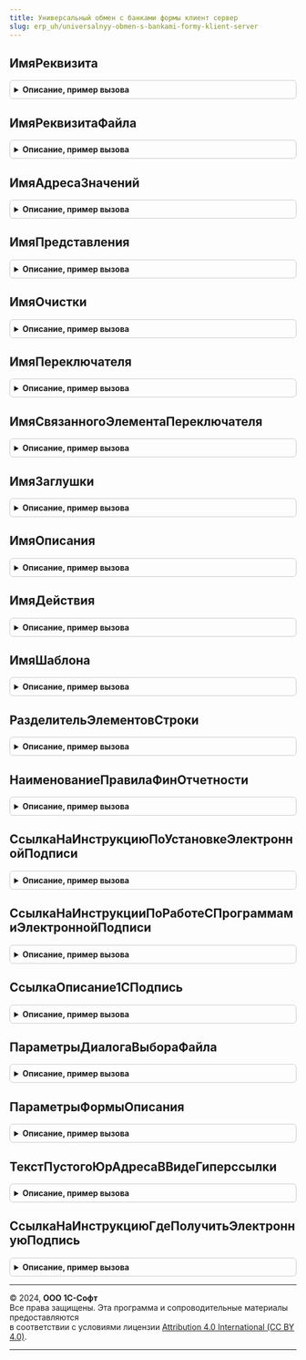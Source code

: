 ```yaml
---
title: Универсальный обмен с банками формы клиент сервер
slug: erp_uh/universalnyy-obmen-s-bankami-formy-klient-server
---
```



## ИмяРеквизита
<details style="margin: 1em 0; padding: 0.5em; border: 1px solid #ccc; border-radius: 6px;">

<summary style="font-weight: bold; cursor: pointer;">Описание, пример вызова</summary>

```bsl

Функция ИмяРеквизита(Идентификатор) Экспорт
```

Пример вызова
```bsl
Результат = УниверсальныйОбменСБанкамиФормыКлиентСервер.ИмяРеквизита(Идентификатор) 
```
</details>

## ИмяРеквизитаФайла
<details style="margin: 1em 0; padding: 0.5em; border: 1px solid #ccc; border-radius: 6px;">

<summary style="font-weight: bold; cursor: pointer;">Описание, пример вызова</summary>

```bsl

Функция ИмяРеквизитаФайла(Идентификатор) Экспорт
```

Пример вызова
```bsl
Результат = УниверсальныйОбменСБанкамиФормыКлиентСервер.ИмяРеквизитаФайла(Идентификатор) 
```
</details>

## ИмяАдресаЗначений
<details style="margin: 1em 0; padding: 0.5em; border: 1px solid #ccc; border-radius: 6px;">

<summary style="font-weight: bold; cursor: pointer;">Описание, пример вызова</summary>

```bsl

Функция ИмяАдресаЗначений(ИмяЭлемента) Экспорт
```

Пример вызова
```bsl
Результат = УниверсальныйОбменСБанкамиФормыКлиентСервер.ИмяАдресаЗначений(ИмяЭлемента) 
```
</details>

## ИмяПредставления
<details style="margin: 1em 0; padding: 0.5em; border: 1px solid #ccc; border-radius: 6px;">

<summary style="font-weight: bold; cursor: pointer;">Описание, пример вызова</summary>

```bsl

Функция ИмяПредставления(ИмяЭлемента) Экспорт
```

Пример вызова
```bsl
Результат = УниверсальныйОбменСБанкамиФормыКлиентСервер.ИмяПредставления(ИмяЭлемента) 
```
</details>

## ИмяОчистки
<details style="margin: 1em 0; padding: 0.5em; border: 1px solid #ccc; border-radius: 6px;">

<summary style="font-weight: bold; cursor: pointer;">Описание, пример вызова</summary>

```bsl

Функция ИмяОчистки(ИмяЭлемента) Экспорт
```

Пример вызова
```bsl
Результат = УниверсальныйОбменСБанкамиФормыКлиентСервер.ИмяОчистки(ИмяЭлемента) 
```
</details>

## ИмяПереключателя
<details style="margin: 1em 0; padding: 0.5em; border: 1px solid #ccc; border-radius: 6px;">

<summary style="font-weight: bold; cursor: pointer;">Описание, пример вызова</summary>

```bsl

Функция ИмяПереключателя(ИмяЭлемента) Экспорт
```

Пример вызова
```bsl
Результат = УниверсальныйОбменСБанкамиФормыКлиентСервер.ИмяПереключателя(ИмяЭлемента) 
```
</details>

## ИмяСвязанногоЭлементаПереключателя
<details style="margin: 1em 0; padding: 0.5em; border: 1px solid #ccc; border-radius: 6px;">

<summary style="font-weight: bold; cursor: pointer;">Описание, пример вызова</summary>

```bsl

Функция ИмяСвязанногоЭлементаПереключателя(ИмяПереключателя) Экспорт
```

Пример вызова
```bsl
Результат = УниверсальныйОбменСБанкамиФормыКлиентСервер.ИмяСвязанногоЭлементаПереключателя(ИмяПереключателя) 
```
</details>

## ИмяЗаглушки
<details style="margin: 1em 0; padding: 0.5em; border: 1px solid #ccc; border-radius: 6px;">

<summary style="font-weight: bold; cursor: pointer;">Описание, пример вызова</summary>

```bsl

Функция ИмяЗаглушки(ИмяЭлемента) Экспорт
```

Пример вызова
```bsl
Результат = УниверсальныйОбменСБанкамиФормыКлиентСервер.ИмяЗаглушки(ИмяЭлемента) 
```
</details>

## ИмяОписания
<details style="margin: 1em 0; padding: 0.5em; border: 1px solid #ccc; border-radius: 6px;">

<summary style="font-weight: bold; cursor: pointer;">Описание, пример вызова</summary>

```bsl

Функция ИмяОписания(ИмяЭлемента) Экспорт
```

Пример вызова
```bsl
Результат = УниверсальныйОбменСБанкамиФормыКлиентСервер.ИмяОписания(ИмяЭлемента) 
```
</details>

## ИмяДействия
<details style="margin: 1em 0; padding: 0.5em; border: 1px solid #ccc; border-radius: 6px;">

<summary style="font-weight: bold; cursor: pointer;">Описание, пример вызова</summary>

```bsl

Функция ИмяДействия(ИмяЭлемента) Экспорт
```

Пример вызова
```bsl
Результат = УниверсальныйОбменСБанкамиФормыКлиентСервер.ИмяДействия(ИмяЭлемента) 
```
</details>

## ИмяШаблона
<details style="margin: 1em 0; padding: 0.5em; border: 1px solid #ccc; border-radius: 6px;">

<summary style="font-weight: bold; cursor: pointer;">Описание, пример вызова</summary>

```bsl

Функция ИмяШаблона(ИмяЭлемента) Экспорт
```

Пример вызова
```bsl
Результат = УниверсальныйОбменСБанкамиФормыКлиентСервер.ИмяШаблона(ИмяЭлемента) 
```
</details>

## РазделительЭлементовСтроки
<details style="margin: 1em 0; padding: 0.5em; border: 1px solid #ccc; border-radius: 6px;">

<summary style="font-weight: bold; cursor: pointer;">Описание, пример вызова</summary>

```bsl

Функция РазделительЭлементовСтроки() Экспорт
```

Пример вызова
```bsl
Результат = УниверсальныйОбменСБанкамиФормыКлиентСервер.РазделительЭлементовСтроки() 
```
</details>

## НаименованиеПравилаФинОтчетности
<details style="margin: 1em 0; padding: 0.5em; border: 1px solid #ccc; border-radius: 6px;">

<summary style="font-weight: bold; cursor: pointer;">Описание, пример вызова</summary>

```bsl

Функция НаименованиеПравилаФинОтчетности(Получатель, ПредставлениеКомплекта, Организация) Экспорт
```

Пример вызова
```bsl
Результат = УниверсальныйОбменСБанкамиФормыКлиентСервер.НаименованиеПравилаФинОтчетности(Получатель, ПредставлениеКомплекта, Организация) 
```
</details>

## СсылкаНаИнструкциюПоУстановкеЭлектроннойПодписи
<details style="margin: 1em 0; padding: 0.5em; border: 1px solid #ccc; border-radius: 6px;">

<summary style="font-weight: bold; cursor: pointer;">Описание, пример вызова</summary>

```bsl

Функция СсылкаНаИнструкциюПоУстановкеЭлектроннойПодписи() Экспорт
```

Пример вызова
```bsl
Результат = УниверсальныйОбменСБанкамиФормыКлиентСервер.СсылкаНаИнструкциюПоУстановкеЭлектроннойПодписи() 
```
</details>

## СсылкаНаИнструкцииПоРаботеСПрограммамиЭлектроннойПодписи
<details style="margin: 1em 0; padding: 0.5em; border: 1px solid #ccc; border-radius: 6px;">

<summary style="font-weight: bold; cursor: pointer;">Описание, пример вызова</summary>

```bsl

Функция СсылкаНаИнструкцииПоРаботеСПрограммамиЭлектроннойПодписи() Экспорт
```

Пример вызова
```bsl
Результат = УниверсальныйОбменСБанкамиФормыКлиентСервер.СсылкаНаИнструкцииПоРаботеСПрограммамиЭлектроннойПодписи() 
```
</details>

## СсылкаОписание1СПодпись
<details style="margin: 1em 0; padding: 0.5em; border: 1px solid #ccc; border-radius: 6px;">

<summary style="font-weight: bold; cursor: pointer;">Описание, пример вызова</summary>

```bsl

Функция СсылкаОписание1СПодпись() Экспорт
```

Пример вызова
```bsl
Результат = УниверсальныйОбменСБанкамиФормыКлиентСервер.СсылкаОписание1СПодпись() 
```
</details>

## ПараметрыДиалогаВыбораФайла
<details style="margin: 1em 0; padding: 0.5em; border: 1px solid #ccc; border-radius: 6px;">

<summary style="font-weight: bold; cursor: pointer;">Описание, пример вызова</summary>

```bsl

// Конструктор для параметров выбора присоединенного файла в заявках на кредит и фин.отчетности.
//
// Возвращаемое значение:
//   Структура   - параметры для открытия общей формы ФормаВыборПрисоединенногоФайла.
//
Функция ПараметрыДиалогаВыбораФайла() Экспорт
```

Пример вызова
```bsl
Результат = УниверсальныйОбменСБанкамиФормыКлиентСервер.ПараметрыДиалогаВыбораФайла() 
```
</details>

## ПараметрыФормыОписания
<details style="margin: 1em 0; padding: 0.5em; border: 1px solid #ccc; border-radius: 6px;">

<summary style="font-weight: bold; cursor: pointer;">Описание, пример вызова</summary>

```bsl

// Конструктор для параметров формы с описанием файла.
//
// Возвращаемое значение:
//   Структура   - параметры для открытия общей формы ФормаОписаниеОтчета.
//
Функция ПараметрыФормыОписания() Экспорт
```

Пример вызова
```bsl
Результат = УниверсальныйОбменСБанкамиФормыКлиентСервер.ПараметрыФормыОписания() 
```
</details>

## ТекстПустогоЮрАдресаВВидеГиперссылки
<details style="margin: 1em 0; padding: 0.5em; border: 1px solid #ccc; border-radius: 6px;">

<summary style="font-weight: bold; cursor: pointer;">Описание, пример вызова</summary>

```bsl

// Возвращает текст для представления пустого юридического адреса в форме заявки.
// Редактирование самого адреса в форме заявки не поддерживается, его необходимо заполнять
// в форме организации, т.к. при его изменении возможно изменение регистрации в ФНС, ПФР и т.п.
//
// Возвращаемое значение:
//	Строка - представление пустого адреса.
Функция ТекстПустогоЮрАдресаВВидеГиперссылки() Экспорт
```

Пример вызова
```bsl
Результат = УниверсальныйОбменСБанкамиФормыКлиентСервер.ТекстПустогоЮрАдресаВВидеГиперссылки() 
```
</details>

## СсылкаНаИнструкциюГдеПолучитьЭлектроннуюПодпись
<details style="margin: 1em 0; padding: 0.5em; border: 1px solid #ccc; border-radius: 6px;">

<summary style="font-weight: bold; cursor: pointer;">Описание, пример вызова</summary>

```bsl

Функция СсылкаНаИнструкциюГдеПолучитьЭлектроннуюПодпись() Экспорт
```

Пример вызова
```bsl
Результат = УниверсальныйОбменСБанкамиФормыКлиентСервер.СсылкаНаИнструкциюГдеПолучитьЭлектроннуюПодпись() 
```
</details>

---

© 2024, **ООО 1С-Софт**  
Все права защищены. Эта программа и сопроводительные материалы предоставляются  
в соответствии с условиями лицензии [Attribution 4.0 International (CC BY 4.0)](https://creativecommons.org/licenses/by/4.0/legalcode).

---
